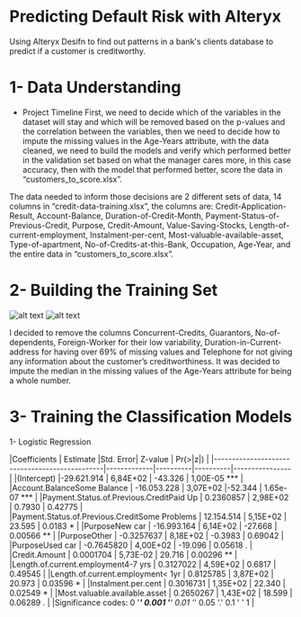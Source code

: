 # Predicting Default Risk with Alteryx
Using Alteryx Desifn to find out patterns in a bank's clients database to predict if a customer is creditworthy.

# 1- Data Understanding

- Project Timeline
First, we need to decide which of the variables in the dataset will stay and which will be removed based on the p-values and the correlation between the variables, then we need to decide how to impute the missing values in the Age-Years attribute, with the data cleaned, we need to build the models and verify which performed better in the validation set based on what the manager cares more, in this case accuracy, then with the model that performed better, score the data in “customers_to_score.xlsx”.

The data needed to inform those decisions are 2 different sets of data, 14 columns in “credit-data-training.xlsx”, the columns are: Credit-Application-Result, Account-Balance, Duration-of-Credit-Month, Payment-Status-of-Previous-Credit, Purpose, Credit-Amount, Value-Saving-Stocks, Length-of-current-employment, Instalment-per-cent, Most-valuable-available-asset, Type-of-apartment, No-of-Credits-at-this-Bank, Occupation, Age-Year, and the entire data in “customers_to_score.xlsx”.

# 2- Building the Training Set

![alt text](http://url/to/field_summary_1.png)
![alt text](http://url/to/field_summary_2.png)

I decided to remove the columns Concurrent-Credits, Guarantors, No-of-dependents, Foreign-Worker for their low variability, Duration-in-Current-address for having over 69% of missing values and Telephone for not giving any information about the customer’s creditworthiness. It was decided to impute the median in the missing values of the Age-Years attribute for being a whole number.

# 3- Training the Classification Models

1- Logistic Regression

|Coefficients                                   | Estimate    |Std. Error| Z-value  | Pr(>|z|)       |
|-----------------------------------------------|-------------|----------|----------|----------------|
|(Intercept)	                                  |-29.621.914  |	6,84E+02 |	-43.326 |	1,00E-05	***  | 
|Account.BalanceSome Balance                    |	-16.053.228 |	3,07E+02 |-52.344   |	1.65e-07	***  |
|Payment.Status.of.Previous.CreditPaid Up       |	0.2360857   |	2,98E+02 |	0.7930  |	0.42775        |	 
|Payment.Status.of.Previous.CreditSome Problems |	12.154.514  |	5,15E+02 |	23.595  |	0.0183	*      |
|PurposeNew car                                 |	-16.993.164 |	6,14E+02 |	-27.668 |	0.00566	**     |
|PurposeOther                                   |	-0.3257637  |	8,18E+02 |	-0.3983 |	0.69042	       |
|PurposeUsed car                                |	-0.7645820  |	4,00E+02 |	-19.096 |	0.05618	.      |
|Credit.Amount                                  |	0.0001704   |	5,73E-02 |	29.716  |	0.00296	**     |
|Length.of.current.employment4-7 yrs            |	0.3127022   |	4,59E+02 |	0.6817  |	0.49545	       |
|Length.of.current.employment< 1yr              |	0.8125785   |	3,87E+02 |	20.973  |	0.03596	*      |
|Instalment.per.cent                            |	0.3016731   |	1,35E+02 |	22.340  |	0.02549	*      |
|Most.valuable.available.asset                  |	0.2650267   |	1,43E+02 |	18.599  |	0.06289 .      |
|Significance codes: 0 '***' 0.001 '**' 0.01 '*' 0.05 '.' 0.1 ' ' 1                                  |
